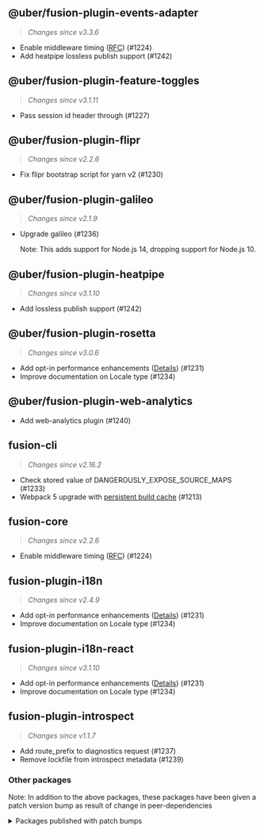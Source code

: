 ## @uber/fusion-plugin-events-adapter
> *Changes since v3.3.6*

 - Enable middleware timing ([RFC](https://github.com/fusionjs/fusionjs/blob/master/rfcs/text/0000-middleware-timing.md)) (#1224)
 - Add heatpipe lossless publish support (#1242)

## @uber/fusion-plugin-feature-toggles
> *Changes since v3.1.11*

 - Pass session id header through (#1227)

## @uber/fusion-plugin-flipr
> *Changes since v2.2.6*

 - Fix flipr bootstrap script for yarn v2 (#1230)

## @uber/fusion-plugin-galileo
> *Changes since v2.1.9*

 - Upgrade galileo (#1236)
   
   Note: This adds support for Node.js 14, dropping support for Node.js 10.

## @uber/fusion-plugin-heatpipe
> *Changes since v3.1.10*

 - Add lossless publish support (#1242)

## @uber/fusion-plugin-rosetta
> *Changes since v3.0.6*

 - Add opt-in performance enhancements ([Details](https://github.com/uber/fusionjs/blob/5dbda4b03fa57bc5bac90ce57988874fc5344750/private/fusion-plugin-rosetta/README.md#as-a-loader-for-fusion-plugin-i18n)) (#1231)
 - Improve documentation on Locale type (#1234)

## @uber/fusion-plugin-web-analytics
 - Add web-analytics plugin (#1240)

## fusion-cli
> *Changes since v2.16.2*

 - Check stored value of DANGEROUSLY_EXPOSE_SOURCE_MAPS (#1233)
 - Webpack 5 upgrade with [persistent build cache](https://github.com/fusionjs/fusionjs/blob/master/fusion-cli/docs/fusionrc.md#disablebuildcache) (#1213)

## fusion-core
> *Changes since v2.2.6*

 - Enable middleware timing ([RFC](https://github.com/fusionjs/fusionjs/blob/master/rfcs/text/0000-middleware-timing.md)) (#1224)

## fusion-plugin-i18n
> *Changes since v2.4.9*

 - Add opt-in performance enhancements ([Details](https://github.com/uber/fusionjs/blob/5dbda4b03fa57bc5bac90ce57988874fc5344750/private/fusion-plugin-rosetta/README.md#as-a-loader-for-fusion-plugin-i18n)) (#1231)
 - Improve documentation on Locale type (#1234)

## fusion-plugin-i18n-react
> *Changes since v3.1.10*

 - Add opt-in performance enhancements ([Details](https://github.com/uber/fusionjs/blob/5dbda4b03fa57bc5bac90ce57988874fc5344750/private/fusion-plugin-rosetta/README.md#as-a-loader-for-fusion-plugin-i18n)) (#1231)
 - Improve documentation on Locale type (#1234)

## fusion-plugin-introspect
> *Changes since v1.1.7*

 - Add route_prefix to diagnostics request (#1237)
 - Remove lockfile from introspect metadata (#1239)

### Other packages

Note: In addition to the above packages, these packages have been given a patch version bump as result of change in peer-dependencies

<details>
 
 <summary>Packages published with patch bumps</summary>

## @uber/create-uber-web
> *Changes since v5.3.5*

 - Upgraded fusion-core dependency
 - Upgraded @uber/fusion-plugin-graphql-metrics dependency
 - Upgraded @uber/fusion-plugin-marketing dependency
 - Upgraded @uber/fusion-metrics dependency
 - Upgraded @uber/fusion-plugin-analytics-session dependency
 - Upgraded @uber/fusion-plugin-atreyu dependency
 - Upgraded @uber/fusion-plugin-auth-headers dependency
 - Upgraded @uber/fusion-plugin-error-handling dependency
 - Upgraded @uber/fusion-plugin-events-adapter dependency
 - Upgraded @uber/fusion-plugin-feature-toggles-react dependency
 - Upgraded @uber/fusion-plugin-flipr dependency
 - Upgraded @uber/fusion-plugin-galileo dependency
 - Upgraded @uber/fusion-plugin-heatpipe dependency
 - Upgraded @uber/fusion-plugin-logtron dependency
 - Upgraded @uber/fusion-plugin-m3 dependency
 - Upgraded @uber/fusion-plugin-rosetta dependency
 - Upgraded @uber/fusion-plugin-s3-asset-proxying dependency
 - Upgraded @uber/fusion-plugin-secrets dependency
 - Upgraded @uber/fusion-plugin-secure-headers dependency
 - Upgraded @uber/fusion-plugin-tchannel dependency
 - Upgraded @uber/fusion-plugin-tracer dependency
 - Upgraded @uber/fusion-plugin-web-analytics dependency
 - Upgraded fusion-cli dependency
 - Upgraded fusion-plugin-browser-performance-emitter dependency
 - Upgraded fusion-plugin-csrf-protection dependency
 - Upgraded fusion-plugin-error-handling dependency
 - Upgraded fusion-plugin-font-loader-react dependency
 - Upgraded fusion-plugin-i18n-react dependency
 - Upgraded fusion-plugin-introspect dependency
 - Upgraded fusion-plugin-jwt dependency
 - Upgraded fusion-plugin-node-performance-emitter dependency
 - Upgraded fusion-plugin-react-helmet-async dependency
 - Upgraded fusion-plugin-react-redux dependency
 - Upgraded fusion-plugin-react-router dependency
 - Upgraded fusion-plugin-redux-action-emitter-enhancer dependency
 - Upgraded fusion-plugin-rpc dependency
 - Upgraded fusion-plugin-styletron-react dependency
 - Upgraded fusion-plugin-universal-events dependency
 - Upgraded fusion-react dependency
 - Upgraded fusion-tokens dependency
 - Upgraded fusion-plugin-apollo dependency

## @uber/fusion-metrics
> *Changes since v1.1.7*

 - Upgraded fusion-plugin-introspect dependency

## @uber/fusion-plugin-analytics-session
> *Changes since v2.1.7*

 - Upgraded fusion-core dependency

## @uber/fusion-plugin-atreyu
> *Changes since v2.1.9*

 - Upgraded @uber/fusion-plugin-galileo dependency
 - Upgraded @uber/fusion-plugin-m3 dependency
 - Upgraded @uber/fusion-plugin-tchannel dependency
 - Upgraded @uber/fusion-plugin-tracer dependency
 - Upgraded fusion-core dependency
 - Upgraded fusion-tokens dependency

## @uber/fusion-plugin-auth-headers
> *Changes since v4.0.5*

 - Upgraded fusion-core dependency

## @uber/fusion-plugin-bedrock-compat
> *Changes since v2.1.9*

 - Upgraded @uber/fusion-plugin-atreyu dependency
 - Upgraded @uber/fusion-plugin-flipr dependency
 - Upgraded @uber/fusion-plugin-galileo dependency
 - Upgraded @uber/fusion-plugin-m3 dependency
 - Upgraded fusion-core dependency
 - Upgraded fusion-tokens dependency

## @uber/fusion-plugin-error-handling
> *Changes since v2.3.7*

 - Upgraded @uber/fusion-plugin-m3 dependency
 - Upgraded fusion-core dependency
 - Upgraded fusion-tokens dependency

## @uber/fusion-plugin-feature-toggles-react
> *Changes since v3.1.11*

 - Upgraded @uber/fusion-plugin-feature-toggles dependency
 - Upgraded @uber/fusion-plugin-atreyu dependency
 - Upgraded fusion-core dependency
 - Upgraded fusion-react dependency

## @uber/fusion-plugin-google-analytics
> *Changes since v2.1.8*

 - Upgraded fusion-core dependency

## @uber/fusion-plugin-graphql-logging-middleware
> *Changes since v1.2.2*

 - Upgraded @uber/fusion-plugin-m3 dependency
 - Upgraded @uber/fusion-plugin-tracer dependency
 - Upgraded fusion-core dependency
 - Upgraded fusion-plugin-apollo dependency
 - Upgraded fusion-tokens dependency

## @uber/fusion-plugin-graphql-metrics
> *Changes since v1.2.10*

 - Upgraded @uber/fusion-plugin-m3 dependency
 - Upgraded @uber/fusion-plugin-tracer dependency
 - Upgraded fusion-core dependency
 - Upgraded fusion-plugin-apollo dependency
 - Upgraded fusion-plugin-universal-events dependency
 - Upgraded fusion-tokens dependency

## @uber/fusion-plugin-initial-state-compat
> *Changes since v1.1.7*

 - Upgraded fusion-core dependency

## @uber/fusion-plugin-logger
> *Changes since v0.3.2*

 - Upgraded @uber/fusion-plugin-m3 dependency
 - Upgraded fusion-core dependency
 - Upgraded fusion-plugin-universal-events dependency
 - Upgraded fusion-tokens dependency

## @uber/fusion-plugin-logtron
> *Changes since v3.3.2*

 - Upgraded @uber/fusion-plugin-m3 dependency
 - Upgraded fusion-core dependency
 - Upgraded fusion-plugin-universal-events dependency
 - Upgraded fusion-tokens dependency

## @uber/fusion-plugin-m3
> *Changes since v2.2.2*

 - Upgraded fusion-core dependency
 - Upgraded fusion-plugin-universal-events dependency

## @uber/fusion-plugin-magellan
> *Changes since v2.1.7*

 - Upgraded fusion-core dependency
 - Upgraded fusion-tokens dependency

## @uber/fusion-plugin-marketing
> *Changes since v2.2.9*

 - Upgraded @uber/fusion-plugin-analytics-session dependency
 - Upgraded @uber/fusion-plugin-heatpipe dependency
 - Upgraded fusion-core dependency
 - Upgraded fusion-tokens dependency

## @uber/fusion-plugin-page-skeleton-compat
> *Changes since v1.1.7*

 - Upgraded fusion-core dependency

## @uber/fusion-plugin-proxy-compat
> *Changes since v1.1.10*

 - Upgraded @uber/fusion-plugin-galileo dependency
 - Upgraded @uber/fusion-plugin-tracer dependency
 - Upgraded fusion-core dependency
 - Upgraded fusion-tokens dependency

## @uber/fusion-plugin-s3-asset-proxying
> *Changes since v2.2.7*

 - Upgraded fusion-core dependency

## @uber/fusion-plugin-secrets
> *Changes since v2.1.7*

 - Upgraded fusion-core dependency

## @uber/fusion-plugin-secure-headers
> *Changes since v5.1.7*

 - Upgraded fusion-core dependency

## @uber/fusion-plugin-tchannel
> *Changes since v2.1.9*

 - Upgraded @uber/fusion-plugin-m3 dependency
 - Upgraded fusion-core dependency
 - Upgraded fusion-tokens dependency

## @uber/fusion-plugin-tealium
> *Changes since v2.1.8*

 - Upgraded fusion-core dependency
 - Upgraded fusion-tokens dependency

## @uber/fusion-plugin-tracer
> *Changes since v2.1.7*

 - Upgraded fusion-core dependency
 - Upgraded fusion-tokens dependency

## @uber/fusion-plugin-uber-xhr-compat
> *Changes since v1.1.7*

 - Upgraded fusion-core dependency
 - Upgraded fusion-tokens dependency

## @uber/fusion-plugin-universal-logger-compat
> *Changes since v1.1.7*

 - Upgraded fusion-core dependency
 - Upgraded fusion-tokens dependency

## @uber/fusion-plugin-universal-m3-compat
> *Changes since v1.2.2*

 - Upgraded @uber/fusion-plugin-m3 dependency
 - Upgraded fusion-core dependency

## @uber/fusion-plugin-web-rpc-compat
> *Changes since v1.1.9*

 - Upgraded fusion-core dependency
 - Upgraded fusion-plugin-rpc dependency

## fusion-plugin-apollo
> *Changes since v3.4.9*

 - Upgraded fusion-core dependency
 - Upgraded fusion-react dependency
 - Upgraded fusion-tokens dependency

## fusion-plugin-browser-performance-emitter
> *Changes since v2.2.9*

 - Upgraded fusion-core dependency
 - Upgraded fusion-plugin-universal-events dependency

## fusion-plugin-connected-react-router
> *Changes since v2.1.12*

 - Upgraded fusion-plugin-react-redux dependency
 - Upgraded fusion-core dependency
 - Upgraded fusion-plugin-react-router dependency

## fusion-plugin-csrf-protection
> *Changes since v3.1.8*

 - Upgraded fusion-core dependency
 - Upgraded fusion-tokens dependency

## fusion-plugin-error-handling
> *Changes since v2.2.7*

 - Upgraded fusion-core dependency

## fusion-plugin-font-loader-react
> *Changes since v2.1.9*

 - Upgraded fusion-core dependency
 - Upgraded fusion-react dependency

## fusion-plugin-http-handler
> *Changes since v1.1.7*

 - Upgraded fusion-core dependency

## fusion-plugin-jwt
> *Changes since v2.1.7*

 - Upgraded fusion-core dependency
 - Upgraded fusion-tokens dependency

## fusion-plugin-node-performance-emitter
> *Changes since v2.1.9*

 - Upgraded fusion-core dependency
 - Upgraded fusion-plugin-universal-events dependency

## fusion-plugin-react-helmet-async
> *Changes since v2.2.8*

 - Upgraded fusion-core dependency

## fusion-plugin-react-redux
> *Changes since v2.2.4*

 - Upgraded fusion-core dependency

## fusion-plugin-react-router
> *Changes since v2.2.12*

 - Upgraded fusion-core dependency
 - Upgraded fusion-plugin-universal-events dependency

## fusion-plugin-redux-action-emitter-enhancer
> *Changes since v3.1.9*

 - Upgraded fusion-core dependency
 - Upgraded fusion-plugin-universal-events dependency

## fusion-plugin-rpc
> *Changes since v3.7.1*

 - Upgraded fusion-core dependency
 - Upgraded fusion-plugin-i18n dependency
 - Upgraded fusion-plugin-universal-events dependency
 - Upgraded fusion-tokens dependency

## fusion-plugin-rpc-redux-react
> *Changes since v4.3.9*

 - Upgraded fusion-plugin-react-redux dependency
 - Upgraded fusion-plugin-rpc dependency
 - Upgraded fusion-react dependency

## fusion-plugin-service-worker
> *Changes since v3.1.13*

 - Upgraded fusion-cli dependency
 - Upgraded fusion-core dependency
 - Upgraded fusion-tokens dependency

## fusion-plugin-styletron-react
> *Changes since v3.2.5*

 - Upgraded fusion-core dependency

## fusion-plugin-universal-events
> *Changes since v2.1.9*

 - Upgraded fusion-core dependency
 - Upgraded fusion-tokens dependency

## fusion-plugin-universal-logger
> *Changes since v2.1.7*

 - Upgraded fusion-core dependency
 - Upgraded fusion-tokens dependency

## fusion-plugin-web-app-manifest
> *Changes since v1.1.7*

 - Upgraded fusion-core dependency
 - Upgraded fusion-tokens dependency

## fusion-react
> *Changes since v4.0.8*

 - Upgraded fusion-tokens dependency
 - Upgraded fusion-core dependency

## fusion-test-utils
> *Changes since v2.1.7*

 - Upgraded fusion-core dependency

## fusion-tokens
> *Changes since v2.1.7*

 - Upgraded fusion-core dependency

</details>
